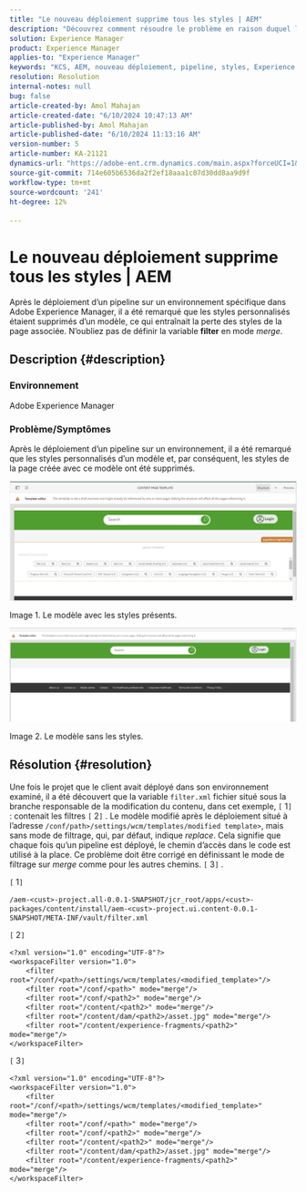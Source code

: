 ```yaml
---
title: "Le nouveau déploiement supprime tous les styles | AEM"
description: "Découvrez comment résoudre le problème en raison duquel les styles personnalisés sont supprimés de la page après le déploiement d’un pipeline dans Adobe Experience Manager."
solution: Experience Manager
product: Experience Manager
applies-to: "Experience Manager"
keywords: "KCS, AEM, nouveau déploiement, pipeline, styles, Experience Manager"
resolution: Resolution
internal-notes: null
bug: false
article-created-by: Amol Mahajan
article-created-date: "6/10/2024 10:47:13 AM"
article-published-by: Amol Mahajan
article-published-date: "6/10/2024 11:13:16 AM"
version-number: 5
article-number: KA-21121
dynamics-url: "https://adobe-ent.crm.dynamics.com/main.aspx?forceUCI=1&pagetype=entityrecord&etn=knowledgearticle&id=5a02acc8-1627-ef11-840b-000d3a372703"
source-git-commit: 714e605b6536da2f2ef18aaa1c07d30dd8aa9d9f
workflow-type: tm+mt
source-wordcount: '241'
ht-degree: 12%

---
```


# Le nouveau déploiement supprime tous les styles | AEM


Après le déploiement d’un pipeline sur un environnement spécifique dans Adobe Experience Manager, il a été remarqué que les styles personnalisés étaient supprimés d’un modèle, ce qui entraînait la perte des styles de la page associée. N’oubliez pas de définir la variable <b>filter</b> en mode *merge*.

## Description {#description}


### <b>Environnement</b>

Adobe Experience Manager



### <b>Problème/Symptômes</b>

Après le déploiement d’un pipeline sur un environnement, il a été remarqué que les styles personnalisés d’un modèle et, par conséquent, les styles de la page créée avec ce modèle ont été supprimés.



![](assets/___5c02acc8-1627-ef11-840b-000d3a372703___.png)

Image 1. Le modèle avec les styles présents.



![](assets/___5e02acc8-1627-ef11-840b-000d3a372703___.png)

Image 2. Le modèle sans les styles.


## Résolution {#resolution}


Une fois le projet que le client avait déployé dans son environnement examiné, il a été découvert que la variable `filter.xml` fichier situé sous la branche responsable de la modification du contenu, dans cet exemple, `[` 1`]`  : contenait les filtres `[` 2`]` .
Le modèle modifié après le déploiement situé à l’adresse `/conf/path>/settings/wcm/templates/modified template>`, mais sans mode de filtrage, qui, par défaut, indique *replace*.
Cela signifie que chaque fois qu’un pipeline est déployé, le chemin d’accès dans le code est utilisé à la place.
Ce problème doit être corrigé en définissant le mode de filtrage sur *merge* comme pour les autres chemins. `[` 3`]` .

`[` 1`]`


```
/aem-<cust>-project.all-0.0.1-SNAPSHOT/jcr_root/apps/<cust>-packages/content/install/aem-<cust>-project.ui.content-0.0.1-SNAPSHOT/META-INF/vault/filter.xml
```




`[` 2`]`




```
<?xml version="1.0" encoding="UTF-8"?>
<workspaceFilter version="1.0">
    <filter root="/conf/<path>/settings/wcm/templates/<modified_template>"/>
    <filter root="/conf/<path>" mode="merge"/>
    <filter root="/conf/<path2>" mode="merge"/>
    <filter root="/content/<path2>" mode="merge"/>
    <filter root="/content/dam/<path2>/asset.jpg" mode="merge"/>
    <filter root="/content/experience-fragments/<path2>" mode="merge"/>
</workspaceFilter>
```




`[` 3`]`


```
<?xml version="1.0" encoding="UTF-8"?>
<workspaceFilter version="1.0">
    <filter root="/conf/<path>/settings/wcm/templates/<modified_template>" mode="merge"/>
    <filter root="/conf/<path>" mode="merge"/>
    <filter root="/conf/<path2>" mode="merge"/>
    <filter root="/content/<path2>" mode="merge"/>
    <filter root="/content/dam/<path2>/asset.jpg" mode="merge"/>
    <filter root="/content/experience-fragments/<path2>" mode="merge"/>
</workspaceFilter>
```






